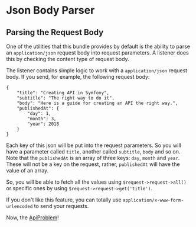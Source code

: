 Json Body Parser
================

## Parsing the Request Body
One of the utilities that this bundle provides by default is the ability to 
parse an `application/json` request body into request parameters. A listener does
this by checking the content type of request body.

The listener contains simple logic to work with a `application/json` request body.
If you send, for example, the following request body:

    {
    	"title": "Creating API in Symfony",
    	"subtitle": "The right way to do it",
    	"body": "Here is a guide for creating an API the right way.",
    	"publishedAt": {
    		"day": 1,
    		"month": 3,
    		"year": 2018
    	}
    }
    
Each key of this json will be put into the request parameters. So you will have a
parameter called `title`, another called `subtitle`, `body` and so on. Note that the
`publishedAt` is an array of three keys: `day`, `month` and `year`. These will not 
be a key on the request, rather, `publishedAt` will have the value of an array.

So, you will be able to fetch all the values using `$request->request->all()` or 
specific ones by using `$request->request->get('title')`.

If you don't like this feature, you can totally use `application/x-www-form-urlencoded`
to send your requests. 

Now, the [ApiProblem](5.api-problem.md)!